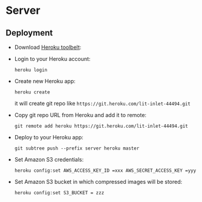 # Server

## Deployment

* Download [Heroku toolbelt](https://toolbelt.heroku.com): 

* Login to your Heroku account:
  
  ```
  heroku login
  ```
  
* Create new Heroku app:
  
  ```
  heroku create
  ```
  
  it will create git repo like `https://git.heroku.com/lit-inlet-44494.git`
  
* Copy git repo URL from Heroku and add it to remote:
  
  ``` 
  git remote add heroku https://git.heroku.com/lit-inlet-44494.git
  ```
  
* Deploy to your Heroku app:
  
  ```
  git subtree push --prefix server heroku master
  ```
  
* Set Amazon S3 credentials:

  ```
  heroku config:set AWS_ACCESS_KEY_ID =xxx AWS_SECRET_ACCESS_KEY =yyy
  ```
* Set Amazon S3 bucket in which compressed images will be stored:

  ```
  heroku config:set S3_BUCKET = zzz
  ```
